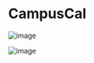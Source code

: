 # CampusCal

![image](https://github.com/ahmadbasyouni10/CampusCal/assets/120362910/593fcbbf-3bac-41e3-a734-435e4f381983)

![image](https://github.com/ahmadbasyouni10/CampusCal/assets/120362910/69b4485f-7b24-4b44-a767-0ecb827fce54)

